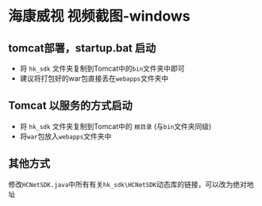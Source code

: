 # 海康威视 视频截图-windows

## tomcat部署，startup.bat 启动
 - 将 `hk_sdk` 文件夹复制到Tomcat中的`bin`文件夹中即可
 - 建议将打包好的war包直接丢在`webapps`文件夹中
 
## Tomcat 以服务的方式启动
 - 将 `hk_sdk` 文件夹复制到Tomcat中的 `根目录` (与`bin`文件夹同级)
 - 将`war`包放入`webapps`文件夹中
 
 ## 其他方式
 修改`HCNetSDK.java`中所有有关`hk_sdk\HCNetSDK`动态库的链接，可以改为绝对地址